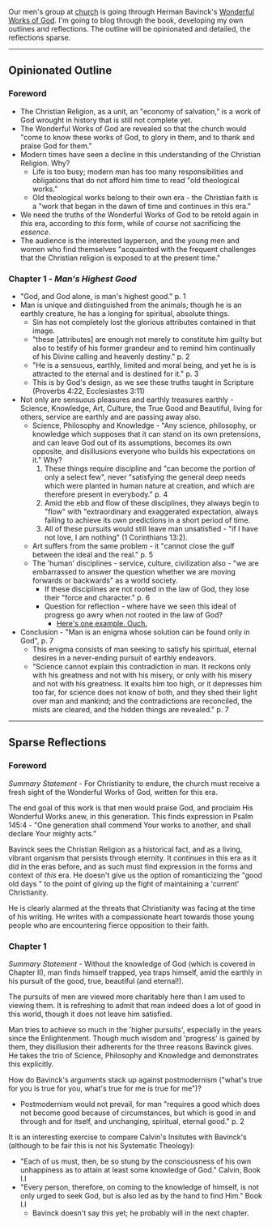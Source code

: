 
Our men's group at [church](https://www.arcopc.org) is going through Herman Bavinck's [Wonderful Works of God](https://www.wtsbooks.com/products/the-wonderful-works-of-god-9781733627221?variant=12437042790447). I'm going to blog through the book, developing my own outlines and reflections. The outline will be opinionated and detailed, the reflections sparse.

---
## Opinionated Outline

### Foreword
- The Christian Religion, as a unit, an "economy of salvation," is a work of God wrought in history that is still not complete yet.
- The Wonderful Works of God are revealed so that the church would "come to know these works of God, to glory in them, and to thank and praise God for them."
- Modern times have seen a decline in this understanding of the Christian Religion. Why?
	- Life is too busy; modern man has too many responsibilities and obligations that do not afford him time to read "old theological works."
	- Old theological works belong to their own era - the Christian faith is a "work that  began in the dawn of time and continues in this era."
- We need the truths of the Wonderful Works of God to be retold again in _this_ era, according to _this_ form, while of course not sacrificing the _essence_.
- The audience is the interested layperson, and the young men and women who find themselves "acquainted with the frequent challenges that the Christian religion is exposed to at the present time."

### Chapter 1 - _Man's Highest Good_
- "God, and God alone, is man's highest good." p. 1
- Man is unique and distinguished from the animals; though he is an earthly creature, he has a longing for spiritual, absolute things.
	- Sin has not completely lost the glorious attributes contained in that image.
	- "these [attributes] are enough not merely to constitute him guilty but also to testify of his former grandeur and to remind him continually of his Divine calling and heavenly destiny." p. 2
	- "He is a sensuous, earthly, limited and moral being, and yet he is is attracted to the eternal and is destined for it." p. 3
	- This is by God's design, as we see these truths taught in Scripture (Proverbs 4:22, Ecclesiastes 3:11)
- Not only are sensuous pleasures and earthly treasures earthly - Science, Knowledge, Art, Culture, the True Good and Beautiful, living for others, service are earthly and are passing away also.
	- Science, Philosophy and Knowledge - "Any science, philosophy, or knowledge which supposes that it can stand on its own pretensions, and can leave God out of its assumptions, becomes its own opposite, and disillusions everyone who builds his expectations on it." Why?
		1. These things require discipline and "can become the portion of only a select few", never "satisfying the general deep needs which were planted in human nature at creation, and which are therefore present in everybody." p. 4
		2. Amid the ebb and flow of these disciplines, they always begin to "flow" with "extraordinary and exaggerated expectation, always failing to achieve its own predictions in a short period of time.
		3. All of these pursuits would still leave man unsatisfied - "if I have not love, I am nothing" (1 Corinthians 13:2).
	- Art suffers from the same problem - it "cannot close the gulf between the ideal and the real." p. 5
	- The 'human' disciplines - service, culture, civilization also - "we are embarrassed to answer the question whether we are moving forwards or backwards" as a world society.
		- If these disciplines are not rooted in the law of God, they lose their "force and character." p. 6
		- Question for reflection - where have we seen this ideal of progress go awry when not rooted in the law of God?
			- [Here's one example. Ouch.](https://twitter.com/FreeBlckThought/status/1560309212063748096)
- Conclusion - "Man is an enigma whose solution can be found only in God", p. 7
	- This enigma consists of man seeking to satisfy his spiritual, eternal desires in a never-ending pursuit of earthly endeavors.
	- "Science cannot explain this contradiction in man. It reckons only with his greatness and not with his misery, or only with his misery and not with his greatness. It exalts him too high, or it depresses him too far, for science does not know of both, and they shed their light over man and mankind; and the contradictions are reconciled, the mists are cleared, and the hidden things are revealed." p. 7


---
## Sparse Reflections

### Foreword
_Summary Statement_ - For Christianity to endure, the church must receive a fresh sight of the Wonderful Works of God, written for this era.

The end goal of this work is that men would praise God, and proclaim His Wonderful Works anew, in this generation. This finds expression in Psalm 145:4 - "One generation shall commend Your works to another, and shall declare Your mighty acts." 

Bavinck sees the Christian Religion as a historical fact, and as a living, vibrant organism that persists through eternity. It _continues_ in this era as it did in the eras before, and as such must find expression in the forms and context of _this_ era. He doesn't give us the option of romanticizing the "good old days " to the point of giving up the fight of maintaining a 'current' Christianity.

He is clearly alarmed at the threats that Christianity was facing at the time of his writing. He writes with a compassionate heart towards those young people who are encountering fierce opposition to their faith.

### Chapter 1
_Summary Statement_ - Without the knowledge of God (which is covered in Chapter II), man finds himself trapped, yea traps himself, amid the earthly in his pursuit of the good, true, beautiful (and eternal!).

The pursuits of men are viewed more charitably here than I am used to viewing them. It is refreshing to admit that man indeed does a lot of good in this world, though it does not leave him satisfied. 

Man tries to achieve so much in the 'higher pursuits', especially in the years since the Enlightenment. Though much wisdom and 'progress' is gained by them, they disillusion their adherents for the three reasons Bavinck gives. He takes the trio of Science, Philosophy and Knowledge and demonstrates this explicitly.

How do Bavinck's arguments stack up against postmodernism ("what's true for you is true for you, what's true for me is true for me")?
- Postmodernism would not prevail, for man "requires a good which does not become good because of circumstances, but which is good in and through and for itself, and unchanging, spiritual, eternal good." p. 2

It is an interesting exercise to compare Calvin's Insitutes with Bavinck's (although to be fair this is not his Systematic Theology):
- "Each of us must, then, be so stung by the consciousness of his own unhappiness as to attain at least some knowledge of God." Calvin, Book I.I
- "Every person, therefore, on coming to the knowledge of himself, is not only urged to seek God, but is also led as by the hand to find Him." Book I.I
	- Bavinck doesn't say this yet; he probably will in the next chapter.
